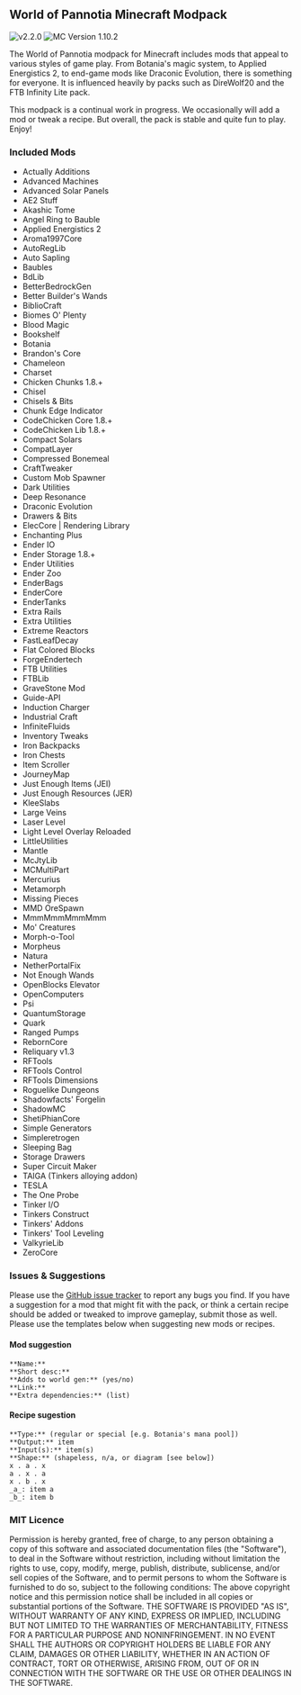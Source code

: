 ## World of Pannotia Minecraft Modpack

![v2.2.0](https://img.shields.io/badge/version-2.2.0-green.svg) ![MC Version 1.10.2](https://img.shields.io/badge/MC%20Version-1.10.2-blue.svg)

The World of Pannotia modpack for Minecraft includes mods that appeal to various styles of game play. From Botania's magic system, to Applied Energistics 2, to end-game mods like Draconic Evolution, there is something for everyone. It is influenced heavily by packs such as DireWolf20 and the FTB Infinity Lite pack.

This modpack is a continual work in progress. We occasionally will add a mod or tweak a recipe. But overall, the pack is stable and quite fun to play. Enjoy!

### Included Mods

* Actually Additions
* Advanced Machines
* Advanced Solar Panels
* AE2 Stuff
* Akashic Tome
* Angel Ring to Bauble
* Applied Energistics 2
* Aroma1997Core
* AutoRegLib
* Auto Sapling
* Baubles
* BdLib
* BetterBedrockGen
* Better Builder's Wands
* BiblioCraft
* Biomes O' Plenty
* Blood Magic
* Bookshelf
* Botania
* Brandon's Core
* Chameleon
* Charset
* Chicken Chunks 1.8.+
* Chisel
* Chisels & Bits
* Chunk Edge Indicator
* CodeChicken Core 1.8.+
* CodeChicken Lib 1.8.+
* Compact Solars
* CompatLayer
* Compressed Bonemeal
* CraftTweaker
* Custom Mob Spawner
* Dark Utilities
* Deep Resonance
* Draconic Evolution
* Drawers & Bits
* ElecCore | Rendering Library
* Enchanting Plus
* Ender IO
* Ender Storage 1.8.+
* Ender Utilities
* Ender Zoo
* EnderBags
* EnderCore
* EnderTanks
* Extra Rails
* Extra Utilities
* Extreme Reactors
* FastLeafDecay
* Flat Colored Blocks
* ForgeEndertech
* FTB Utilities
* FTBLib
* GraveStone Mod
* Guide-API
* Induction Charger
* Industrial Craft
* InfiniteFluids
* Inventory Tweaks
* Iron Backpacks
* Iron Chests
* Item Scroller
* JourneyMap
* Just Enough Items (JEI)
* Just Enough Resources (JER)
* KleeSlabs
* Large Veins
* Laser Level
* Light Level Overlay Reloaded
* LittleUtilities
* Mantle
* McJtyLib
* MCMultiPart
* Mercurius
* Metamorph
* Missing Pieces
* MMD OreSpawn
* MmmMmmMmmMmm
* Mo' Creatures
* Morph-o-Tool
* Morpheus
* Natura
* NetherPortalFix
* Not Enough Wands
* OpenBlocks Elevator
* OpenComputers
* Psi
* QuantumStorage
* Quark
* Ranged Pumps
* RebornCore
* Reliquary v1.3
* RFTools
* RFTools Control
* RFTools Dimensions
* Roguelike Dungeons
* Shadowfacts' Forgelin
* ShadowMC
* ShetiPhianCore
* Simple Generators
* Simpleretrogen
* Sleeping Bag
* Storage Drawers
* Super Circuit Maker
* TAIGA (Tinkers alloying addon)
* TESLA
* The One Probe
* Tinker I/O
* Tinkers Construct
* Tinkers' Addons
* Tinkers' Tool Leveling
* ValkyrieLib
* ZeroCore

### Issues & Suggestions

Please use the [GitHub issue tracker](https://github.com/chimericdream/WorldOfPannotia-MC-Modpack/issues) to report any bugs you find. If you have a suggestion for a mod that might fit with the pack, or think a certain recipe should be added or tweaked to improve gameplay, submit those as well. Please use the templates below when suggesting new mods or recipes.

#### Mod suggestion

```
**Name:**
**Short desc:**
**Adds to world gen:** (yes/no)
**Link:**
**Extra dependencies:** (list)
```

#### Recipe sugestion

```
**Type:** (regular or special [e.g. Botania's mana pool])
**Output:** item
**Input(s):** item(s)
**Shape:** (shapeless, n/a, or diagram [see below])
x . a . x
a . x . a
x . b . x
_a_: item a
_b_: item b
```

### MIT Licence

Permission is hereby granted, free of charge, to any person obtaining a copy of this software and associated documentation files (the "Software"), to deal in the Software without restriction, including without limitation the rights to use, copy, modify, merge, publish, distribute, sublicense, and/or sell copies of the Software, and to permit persons to whom the Software is furnished to do so, subject to the following conditions: The above copyright notice and this permission notice shall be included in all copies or substantial portions of the Software. THE SOFTWARE IS PROVIDED "AS IS", WITHOUT WARRANTY OF ANY KIND, EXPRESS OR IMPLIED, INCLUDING BUT NOT LIMITED TO THE WARRANTIES OF MERCHANTABILITY, FITNESS FOR A PARTICULAR PURPOSE AND NONINFRINGEMENT. IN NO EVENT SHALL THE AUTHORS OR COPYRIGHT HOLDERS BE LIABLE FOR ANY CLAIM, DAMAGES OR OTHER LIABILITY, WHETHER IN AN ACTION OF CONTRACT, TORT OR OTHERWISE, ARISING FROM, OUT OF OR IN CONNECTION WITH THE SOFTWARE OR THE USE OR OTHER DEALINGS IN THE SOFTWARE.
